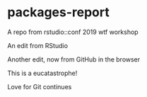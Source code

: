 # packages-report
A repo from rstudio::conf 2019 wtf workshop

An edit from RStudio

Another edit, now from GitHub in the browser

This is a eucatastrophe!

Love for Git continues